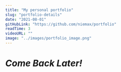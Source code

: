 ```yaml
---
title: "My personal portfolio"
slug: "portfolio-details"
date: "2021-08-01"
gitHubLink: "https://github.com/niemax/portfolio"
readTime: 3
videoURL: ""
image: "../images/portfolio_image.png"
---
```


# **_Come Back Later!_**
